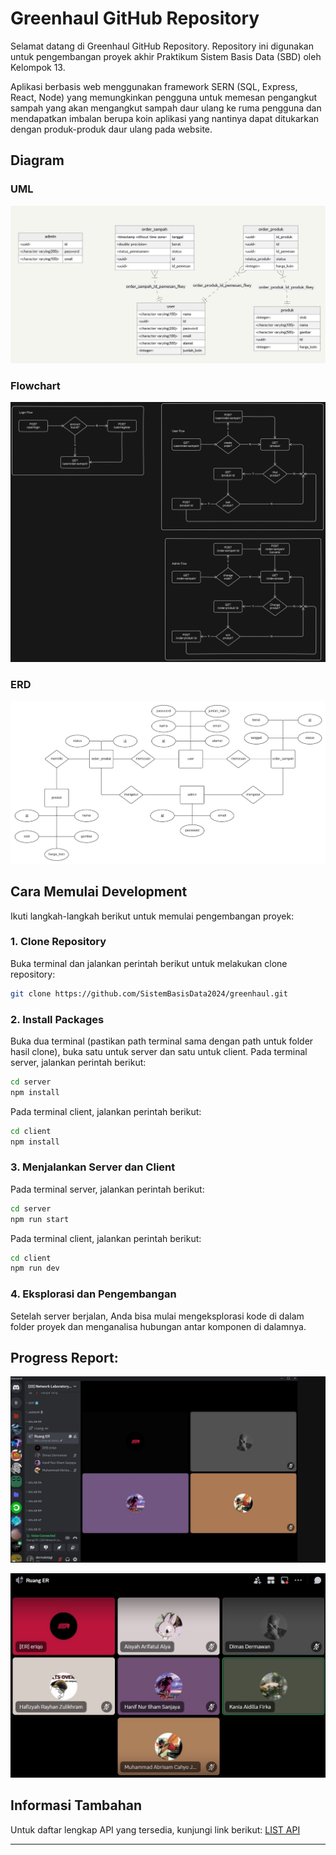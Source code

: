 # Greenhaul GitHub Repository

Selamat datang di Greenhaul GitHub Repository. Repository ini digunakan untuk pengembangan proyek akhir Praktikum Sistem Basis Data (SBD) oleh Kelompok 13.

Aplikasi berbasis web menggunakan framework SERN (SQL, Express, React, Node) yang memungkinkan pengguna untuk memesan pengangkut sampah yang akan mengangkut sampah daur ulang ke ruma pengguna dan mendapatkan imbalan berupa koin aplikasi yang nantinya dapat ditukarkan dengan produk-produk daur ulang pada website.

## Diagram

### UML
![image](https://github.com/SistemBasisData2024/greenhaul/blob/main/Images/UML.jpg)


### Flowchart
![image](https://github.com/SistemBasisData2024/greenhaul/blob/main/Images/FLOWCHART.jpg)


### ERD
![image](https://github.com/SistemBasisData2024/greenhaul/blob/main/Images/ERD.jpg)

## Cara Memulai Development

Ikuti langkah-langkah berikut untuk memulai pengembangan proyek:

### 1. Clone Repository

Buka terminal dan jalankan perintah berikut untuk melakukan clone repository:

```bash
git clone https://github.com/SistemBasisData2024/greenhaul.git
```

### 2. Install Packages

Buka dua terminal (pastikan path terminal sama dengan path untuk folder hasil clone), buka satu untuk server dan satu untuk client. Pada terminal server, jalankan perintah berikut:

```bash
cd server
npm install
```

Pada terminal client, jalankan perintah berikut:

```bash
cd client
npm install
```

### 3. Menjalankan Server dan Client

Pada terminal server, jalankan perintah berikut:

```bash
cd server
npm run start
```

Pada terminal client, jalankan perintah berikut:

```bash
cd client
npm run dev
```

### 4. Eksplorasi dan Pengembangan

Setelah server berjalan, Anda bisa mulai mengeksplorasi kode di dalam folder proyek dan menganalisa hubungan antar komponen di dalamnya.

## Progress Report:
![image](https://github.com/SistemBasisData2024/greenhaul/blob/main/Images/PROGRESS%20REPORT%201.jpg)

![image](https://github.com/SistemBasisData2024/greenhaul/blob/main/Images/PROGRESS%20REPORT%202.jpg)

## Informasi Tambahan

Untuk daftar lengkap API yang tersedia, kunjungi link berikut: [LIST API](https://exers.vercel.app/SBD13Guide)

---
